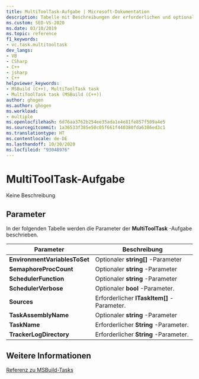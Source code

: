 ```yaml
---
title: MultiToolTask-Aufgabe | Microsoft-Dokumentation
description: Tabelle mit Beschreibungen der erforderlichen und optionalen Parameter der MSBuild-Aufgabe „MultiToolTask“
ms.custom: SEO-VS-2020
ms.date: 03/10/2019
ms.topic: reference
f1_keywords:
- vc.task.multitooltask
dev_langs:
- VB
- CSharp
- C++
- jsharp
- C++
helpviewer_keywords:
- MSBuild (C++), MultiToolTask task
- MultiToolTask task (MSBuild (C++))
author: ghogen
ms.author: ghogen
ms.workload:
- multiple
ms.openlocfilehash: 6d76aa3762b254ee35ada1e4e81fe857f509a4e5
ms.sourcegitcommit: 1a36533f385e50c05f661f440380fda6386ed3c1
ms.translationtype: HT
ms.contentlocale: de-DE
ms.lasthandoff: 10/30/2020
ms.locfileid: "93048976"
---
```

# <a name="multitooltask-task"></a>MultiToolTask-Aufgabe

Keine Beschreibung

## <a name="parameters"></a>Parameter

In der folgenden Tabelle werden die Parameter der **MultiToolTask** -Aufgabe beschrieben.

|Parameter|Beschreibung|
|---------------|-----------------|
|**EnvironmentVariablesToSet**|Optionaler **string[]** -Parameter|
|**SemaphoreProcCount**|Optionaler **string** -Parameter|
|**SchedulerFunction**|Optionaler **string** -Parameter|
|**SchedulerVerbose**|Optionaler **bool** -Parameter.|
|**Sources**|Erforderlicher **ITaskItem[]** -Parameter.|
|**TaskAssemblyName**|Optionaler **string** -Parameter|
|**TaskName**|Erforderlicher **String** -Parameter.|
|**TrackerLogDirectory**|Erforderlicher **String** -Parameter.|

## <a name="see-also"></a>Weitere Informationen

[Referenz zu MSBuild-Tasks](../msbuild/msbuild-task-reference.md)
